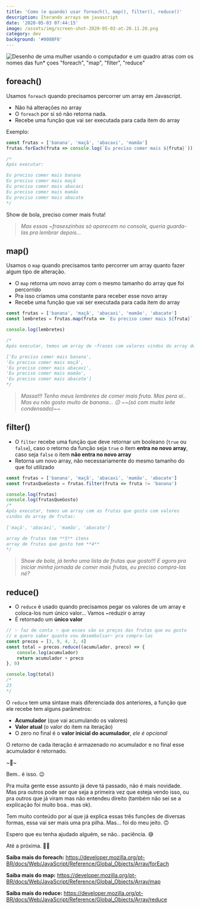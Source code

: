 ```yaml
---
title: 'Como (e quando) usar foreach(), map(), filter(), reduce()'
description: Iterando arrays em javascript
date: '2020-05-03 07:44:15'
image: /assets/img/screen-shot-2020-05-03-at-20.11.20.png
category: dev
background: '#008BF8'
---
```

![Desenho de uma mulher usando o computador e um quadro atras com os nomes das fun* çoes "foreach", "map", "filter", "reduce"](/assets/img/screen-shot-2020-05-03-at-20.11.20.png)

## foreach()

Usamos `foreach` quando precisamos percorrer um array em Javascript.

* Não há alterações no array
* O `foreach` por si só não retorna nada.
* Recebe uma função que vai ser executada para cada item do array

Exemplo:

```jsx
const frutas = ['banana', 'maçã', 'abacaxi', 'mamão']
frutas.forEach(fruta => console.log(`Eu preciso comer mais ${fruta}`));

/*
Após executar:

Eu preciso comer mais banana
Eu preciso comer mais maçã
Eu preciso comer mais abacaxi
Eu preciso comer mais mamão
Eu preciso comer mais abacate
*/
```

Show de bola, preciso comer mais fruta!

> *Mas essas ~fraseszinhas só aparecem no console, queria guarda-las pra lembrar depois...*

## map()

Usamos o `map` quando precisamos tanto percorrer um array quanto fazer algum tipo de alteração.

* O `map` retorna um novo array com o mesmo tamanho do array que foi percorrido
* Pra isso criamos uma constante para receber esse novo array
* Recebe uma função que vai ser executada para cada item do array

```jsx
const frutas = ['banana', 'maçã', 'abacaxi', 'mamão', 'abacate']
const lembretes = frutas.map(fruta => `Eu preciso comer mais ${fruta}` );

console.log(lembretes)

/*
Após executar, temos um array de ~frases com valores vindos do array de frutas:

['Eu preciso comer mais banana',
'Eu preciso comer mais maçã',
'Eu preciso comer mais abacaxi',
'Eu preciso comer mais mamão',
'Eu preciso comer mais abacate']
*/
```

> *Massa!!! Tenho meus lembretes de comer mais fruta. Mas pera aí.. Mas eu não gosto muito de banana... ☹️ \~\~(só com muito leite condensado)*\~\~

## filter()

* O `filter` recebe uma função que deve retornar um booleano (`true` ou `false`), caso o retorno da função seja `true` o item **entra no novo array**, caso seja `false` o item **não entra no novo array**
* Retorna um novo array, não necessariamente do mesmo tamanho do que foi utilizado

```jsx
const frutas = ['banana', 'maçã', 'abacaxi', 'mamão', 'abacate']
const frutasQueGosto = frutas.filter(fruta => fruta != 'banana')

console.log(frutas)
console.log(frutasQueGosto)
/*
Após executar, temos um array com as frutas que gosto com valores 
vindos do array de frutas:
		
['maçã', 'abacaxi', 'mamão', 'abacate']

array de frutas tem **5** itens 
array de frutas que gosto tem **4**
*/
```

> *Show de bola, já tenho uma lista de frutas que gosto!!! E agora pra iniciar minha jornada de comer mais frutas, eu preciso compra-las né?*

## reduce()

* O `reduce` é usado quando precisamos pegar os valores de um array e coloca-los num único valor... Vamos ~reduzir o array
* É retornado um **único valor**

```jsx
// ✨ faz de conta ✨ que esses são os preços das frutas que eu gosto 
// e quero saber quanto vou desembolsar~ pra compra-las
const precos = [3, 9, 4, 3, 4]
const total = precos.reduce((acumulador, preco) => {
    console.log(acumulador)
    return acumulador + preco
}, 0)

console.log(total)
/* 
23
*/
```

O `reduce` tem uma sintaxe mais diferenciada dos anteriores, a função que ele recebe tem alguns parâmetros:

* **Acumulador** (que vai acumulando os valores)
* **Valor atual** (o valor do item na iteração)
* O zero no final é o **valor inicial do acumulador**, *ele é opcional*

O retorno de cada iteração é armazenado no acumulador e no final esse acumulador é retornado.

\~🌟\~

Bem.. é isso. 😉

Pra muita gente esse assunto já deve tá passado, não é mais novidade. \
Mas pra outros pode ser que seja a primeira vez que esteja vendo isso, ou pra outros que já viram mas não entendeu direito (também não sei se a explicação foi muito boa.. mas ok).

Tem muito conteúdo por aí que já explica essas três funções de diversas formas, essa vai ser mais uma pra pilha. Mas... foi do meu jeito. 🙃

Espero que eu tenha ajudado alguém, se não.. paciência. 😅

Até a próxima. 🤙🏽

**Saiba mais do foreach:** [](https://developer.mozilla.org/pt-BR/docs/Web/JavaScript/Reference/Global_Objects/Array/forEach)<https://developer.mozilla.org/pt-BR/docs/Web/JavaScript/Reference/Global_Objects/Array/forEach>

**Saiba mais do map:** [](https://developer.mozilla.org/pt-BR/docs/Web/JavaScript/Reference/Global_Objects/Array/map)<https://developer.mozilla.org/pt-BR/docs/Web/JavaScript/Reference/Global_Objects/Array/map>

**Saiba mais do reduce:** [](https://developer.mozilla.org/pt-BR/docs/Web/JavaScript/Reference/Global_Objects/Array/reduce)<https://developer.mozilla.org/pt-BR/docs/Web/JavaScript/Reference/Global_Objects/Array/reduce>
